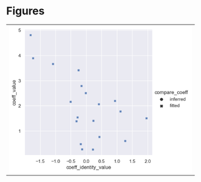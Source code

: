 
# Figures

|                                              |
|:---------------------------------------------|
| ![](./base-two-regressor-compare_coeff-.png) |
